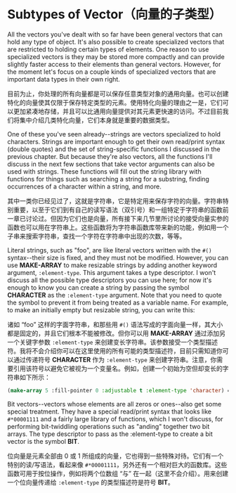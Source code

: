 # Subtypes of Vector（向量的子类型）

All the vectors you've dealt with so far have been general vectors
that can hold any type of object. It's also possible to create
specialized vectors that are restricted to holding certain types of
elements. One reason to use specialized vectors is they may be stored
more compactly and can provide slightly faster access to their
elements than general vectors. However, for the moment let's focus on
a couple kinds of specialized vectors that are important data types in
their own right.

目前为止，你处理的所有向量都是可以保存任意类型对象的通用向量。也可以创建特化的向量使其仅限于保存特定类型的元素。使用特化向量的理由之一是，它们可以更加紧凑地存储，并且可以比通用向量提供对其元素更快速的访问。不过目前我们将集中介绍几类特化向量，它们本身就是重要的数据类型。

One of these you've seen already--strings are vectors specialized to
hold characters. Strings are important enough to get their own
read/print syntax (double quotes) and the set of string-specific
functions I discussed in the previous chapter. But because they're
also vectors, all the functions I'll discuss in the next few sections
that take vector arguments can also be used with strings. These
functions will fill out the string library with functions for things
such as searching a string for a substring, finding occurrences of a
character within a string, and more.

其中一类你已经见过了，这就是字符串，它是特定用来保存字符的向量。字符串特别重要，以至于它们到有自己的读写语法（双引号）和一组特定于字符串的函数前一章已讨论过。但因为它们也是向量，所有接下来几节里所讨论的接受向量实参的函数也可以用在字符串上。这些函数将为字符串函数库带来新的功能，例如用一个子串来搜索字符串，查找一个字符在字符串中出现的次数，等等。

Literal strings, such as "foo", are like literal vectors written with
the `#()` syntax--their size is fixed, and they must not be
modified. However, you can use **MAKE-ARRAY** to make resizable strings by
adding another keyword argument, `:element-type`. This argument takes a
type descriptor. I won't discuss all the possible type descriptors you
can use here; for now it's enough to know you can create a string by
passing the symbol **CHARACTER** as the `:element-type` argument. Note that
you need to quote the symbol to prevent it from being treated as a
variable name. For example, to make an initially empty but resizable
string, you can write this:

诸如 “foo”
这样的字面字符串，和那些用 `#()`
语法写成的字面向量一样，其大小都是固定的，并且它们根本不能被修改。但你可以用 **MAKE-ARRAY**
通过添加另一个关键字参数 `:element-type`
来创建变长字符串。该参数接受一个类型描述符。我将不会介绍你可以在这里使用的所有可能的类型描述符，目前只需知道你可以通过传递符号
**CHARACTER** 作为 `:element-type`
来创建字符串。注意，你需要引用该符号以避免它被视为一个变量名。例如，创建一个初始为空但却变长的字符串如下所示：

```lisp
(make-array 5 :fill-pointer 0 :adjustable t :element-type 'character) ==> ""
```

Bit vectors--vectors whose elements are all zeros or ones--also get
some special treatment. They have a special read/print syntax that
looks like `#*00001111` and a fairly large library of functions, which I
won't discuss, for performing bit-twiddling operations such as
"anding" together two bit arrays. The type descriptor to pass as the
:element-type to create a bit vector is the symbol **BIT**.

位向量是元素全部由 0 或 1
所组成的向量，它也得到一些特殊对待。它们有一个特别的读/写语法，看起来像
`#*00001111`，另外还有一个相对巨大的函数库。这些函数可用于按位操作，例如将两个位数组
“与” 在一起（这里不会介绍）。用来创建一个位向量传递给 `:element-type`
的类型描述符是符号 **BIT**。

